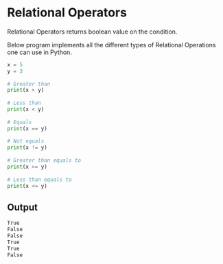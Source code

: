 # Relational Operators

Relational Operators returns boolean value on the condition.

Below program implements all the different types of Relational Operations one can use in Python.

```python
x = 5
y = 3
  
# Greater than
print(x > y)
  
# Less than
print(x < y)
  
# Equals
print(x == y)
  
# Not equals
print(x != y)
  
# Greater than equals to
print(x >= y)
  
# Less than equals to
print(x <= y)
```

## Output

```txt
True
False
False
True
True
False
```
